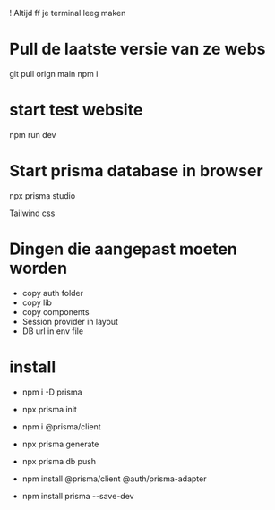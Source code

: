! Altijd ff je terminal leeg maken

# Pull de laatste versie van ze webs
git pull orign main
npm i 

# start test website 
npm run dev

# Start prisma database in browser
npx prisma studio


Tailwind css 




# Dingen die aangepast moeten worden
- copy auth folder
- copy lib
- copy components
- Session provider in layout
- DB url in env file


# install 
- npm i -D prisma
- npx prisma init
- npm i @prisma/client
- npx prisma generate 
- npx prisma db push 

- npm install @prisma/client @auth/prisma-adapter
- npm install prisma --save-dev
